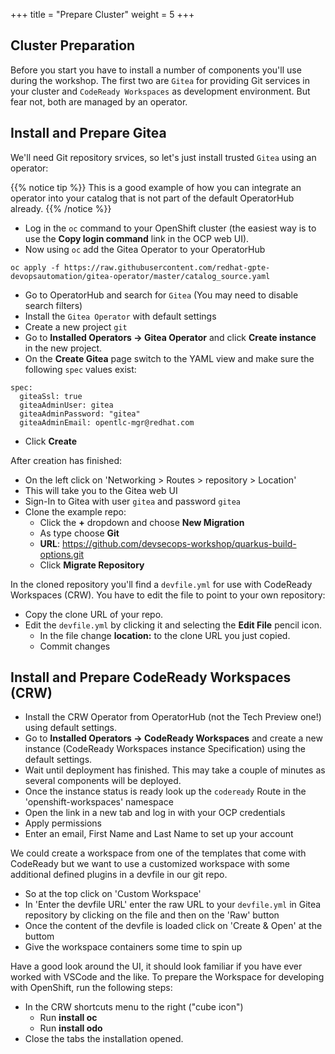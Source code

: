 +++
title = "Prepare Cluster"
weight = 5
+++

## Cluster Preparation

Before you start you have to install a number of components you'll use during the workshop. The first two are `Gitea` for providing Git services in your cluster and `CodeReady Workspaces` as development environment. But fear not, both are managed by an operator.

## Install and Prepare Gitea
We'll need Git repository srvices, so let's just install trusted `Gitea` using an operator:

{{% notice tip %}}
This is a good example of how you can integrate an operator into your catalog that is not part of the default OperatorHub already.
{{% /notice %}}

- Log in the `oc` command to your OpenShift cluster (the easiest way is to use the **Copy login command** link in the OCP web UI).
- Now using `oc` add the Gitea Operator to your OperatorHub
```
oc apply -f https://raw.githubusercontent.com/redhat-gpte-devopsautomation/gitea-operator/master/catalog_source.yaml
```
- Go to OperatorHub and search for `Gitea` (You may need to disable search filters)
- Install the `Gitea Operator` with default settings
- Create a new project `git`
- Go to **Installed Operators -> Gitea Operator** and click **Create instance** in the new project.
- On the **Create Gitea** page switch to the YAML view and make sure the following `spec` values exist:

```
spec:
  giteaSsl: true
  giteaAdminUser: gitea
  giteaAdminPassword: "gitea"
  giteaAdminEmail: opentlc-mgr@redhat.com
```
- Click **Create**

After creation has finished:
- On the left click on 'Networking > Routes > repository > Location' 
- This will take you to the Gitea web UI
- Sign-In to Gitea with user `gitea` and password `gitea`
- Clone the example repo:
  - Click the **+** dropdown and choose **New Migration**
  - As type choose **Git**
  - **URL**: https://github.com/devsecops-workshop/quarkus-build-options.git
  - Click **Migrate Repository**

In the cloned repository you'll find a `devfile.yml` for use with CodeReady Workspaces (CRW). You have to edit the file to point to your own repository:
- Copy the clone URL of your repo.
- Edit the `devfile.yml` by clicking it and selecting the **Edit File** pencil icon.
  - In the file change **location:** to the clone URL you just copied.
  - Commit changes

## Install and Prepare CodeReady Workspaces (CRW)
- Install the CRW Operator from OperatorHub (not the Tech Preview one!) using default settings.
- Go to **Installed Operators -> CodeReady Workspaces** and create a new instance (CodeReady Workspaces instance Specification) using the default settings.
- Wait until deployment has finished. This may take a couple of minutes as several components will be deployed. 
- Once the instance status is ready look up the `codeready` Route in the 'openshift-workspaces' namespace
- Open the link in a new tab and log in with your OCP credentials
- Apply permissions
- Enter an email, First Name and Last Name to set up your account

We could create a workspace from one of the templates that come with CodeReady but we want to use a customized workspace with some additional defined plugins in a devfile in our git repo. 

- So at the top click on 'Custom Workspace'
- In 'Enter the devfile URL' enter the raw URL to your `devfile.yml` in Gitea repository by clicking on the file and then on the 'Raw' button
- Once the content of the devfile is loaded click on 'Create & Open' at the buttom
- Give the workspace containers some time to spin up  

Have a good look around the UI, it should look familiar if you have ever worked with VSCode and the like. To prepare the Workspace for developing with OpenShift, run the following steps:

- In the CRW shortcuts menu to the right ("cube icon")
  - Run **install oc**
  - Run **install odo**
- Close the tabs the installation opened.
